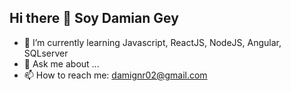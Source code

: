 ## Hi there 👋 Soy Damian Gey



- 🌱 I’m currently learning Javascript, ReactJS, NodeJS, Angular, SQLserver
- 💬 Ask me about ...
- 📫 How to reach me: damignr02@gmail.com



